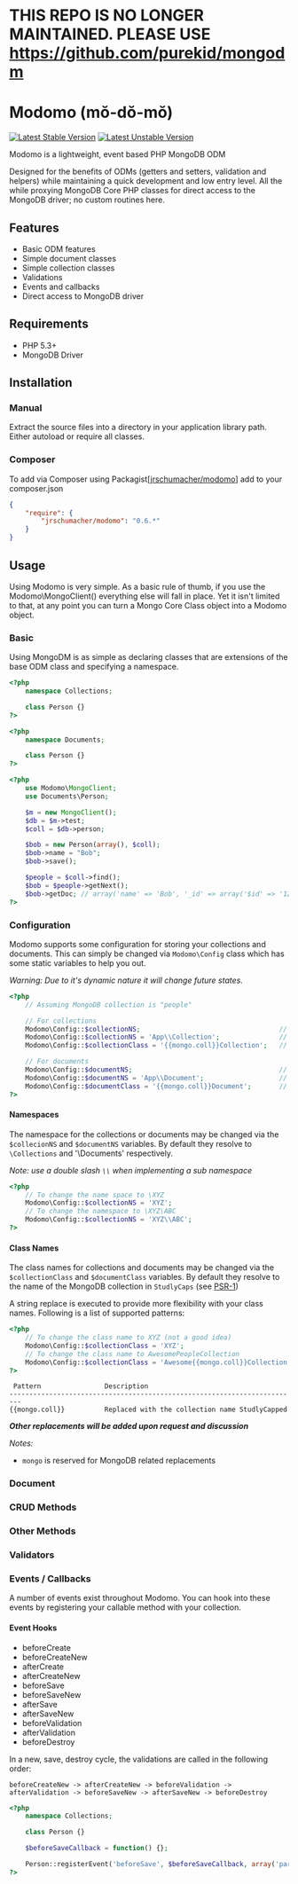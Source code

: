 # THIS REPO IS NO LONGER MAINTAINED. PLEASE USE https://github.com/purekid/mongodm

# Modomo (mŏ-dŏ-mŏ)

[![Latest Stable Version](https://poser.pugx.org/jrschumacher/modomo/version.png)](https://packagist.org/packages/jrschumacher/modomo)
[![Latest Unstable Version](https://poser.pugx.org/jrschumacher/modomo/v/unstable.png)](https://packagist.org/packages/jrschumacher/modomo)

Modomo is a lightweight, event based PHP MongoDB ODM

Designed for the benefits of ODMs (getters and setters, validation and helpers) while maintaining a quick development and low entry level.
All the while proxying MongoDB Core PHP classes for direct access to the MongoDB driver; no custom routines here.

## Features

* Basic ODM features
* Simple document classes
* Simple collection classes
* Validations
* Events and callbacks
* Direct access to MongoDB driver

## Requirements

* PHP 5.3+
* MongoDB Driver

## Installation

### Manual

Extract the source files into a directory in your application library path. Either autoload or require all classes.

### Composer

To add via Composer using Packagist[[jrschumacher/modomo](https://packagist.org/packages/jrschumacher/modomo)] add to your composer.json

```json
{
    "require": {
        "jrschumacher/modomo": "0.6.*"
    }
}
```

## Usage

Using Modomo is very simple. As a basic rule of thumb, if you use the Modomo\MongoClient() everything else will fall in place.
Yet it isn't limited to that, at any point you can turn a Mongo Core Class object into a Modomo object.

### Basic

Using MongoDM is as simple as declaring classes that are extensions of the base ODM class and specifying a namespace.

```php
<?php
    namespace Collections;

    class Person {}
?>
```

```php
<?php
    namespace Documents;

    class Person {}
?>
```

```php
<?php
    use Modomo\MongoClient;
    use Documents\Person;

    $m = new MongoClient();
    $db = $m->test;
    $coll = $db->person;

    $bob = new Person(array(), $coll);
    $bob->name = "Bob";
    $bob->save();

    $people = $coll->find();
    $bob = $people->getNext();
    $bob->getDoc; // array('name' => 'Bob', '_id' => array('$id' => '12345....'));
?>
```

### Configuration

Modomo supports some configuration for storing your collections and documents. This can simply be changed via `Modomo\Config` class which has some static variables to help you out.

_Warning: Due to it's dynamic nature it will change future states._

```php
<?php
    // Assuming MongoDB collection is "people"

    // For collections
    Modomo\Config::$collectionNS;                                   // \Collections\People.php
    Modomo\Config::$collectionNS = 'App\\Collection';               // \App\Collection\People.php
    Modomo\Config::$collectionClass = '{{mongo.coll}}Collection';   // \App\Collection\PeopleCollection.php

    // For documents
    Modomo\Config::$documentNS;                                     // \Documents\People.php
    Modomo\Config::$documentNS = 'App\\Document';                   // \App\Document\People.php
    Modomo\Config::$documentClass = '{{mongo.coll}}Document';       // \App\Document\PeopleDocument.php
?>
```

#### Namespaces

The namespace for the collections or documents may be changed via the `$collecionNS` and `$documentNS` variables. By default they resolve to `\Collections` and '\Documents' respectively.

_Note: use a double slash `\\` when implementing a sub namespace_

```php
<?php
    // To change the name space to \XYZ
    Modomo\Config::$collectionNS = 'XYZ';
    // To change the namespace to \XYZ\ABC
    Modomo\Config::$collectionNS = 'XYZ\\ABC';
?>
```

#### Class Names

The class names for collections and documents may be changed via the `$collectionClass` and `$documentClass` variables. By default they resolve to the name of the MongoDB collection in `StudlyCaps` (see [PSR-1](https://github.com/php-fig/fig-standards/blob/master/accepted/PSR-1-basic-coding-standard.md))

A string replace is executed to provide more flexibility with your class names. Following is a list of supported patterns:

```php
<?php
    // To change the class name to XYZ (not a good idea)
    Modomo\Config::$collectionClass = 'XYZ';
    // To change the class name to AwesomePeopleCollection
    Modomo\Config::$collectionClass = 'Awesome{{mongo.coll}}Collection';
?>
```

```
 Pattern                Description
-------------------------------------------------------------------------
{{mongo.coll}}          Replaced with the collection name StudlyCapped
```

***Other replacements will be added upon request and discussion***

_Notes:_

- `mongo` is reserved for MongoDB related replacements


### Document

### CRUD Methods

### Other Methods

### Validators

### Events / Callbacks

A number of events exist throughout Modomo. You can hook into these events by registering your callable method with your collection.

#### Event Hooks

- beforeCreate
- beforeCreateNew
- afterCreate
- afterCreateNew
- beforeSave
- beforeSaveNew
- afterSave
- afterSaveNew
- beforeValidation
- afterValidation
- beforeDestroy

In a new, save, destroy cycle, the validations are called in the following order:

`beforeCreateNew -> afterCreateNew -> beforeValidation -> afterValidation -> beforeSaveNew -> afterSaveNew -> beforeDestroy`

```php
<?php
    namespace Collections;

    class Person {}

    $beforeSaveCallback = function() {};

    Person::registerEvent('beforeSave', $beforeSaveCallback, array('param1', 'param2'));
?>
```
